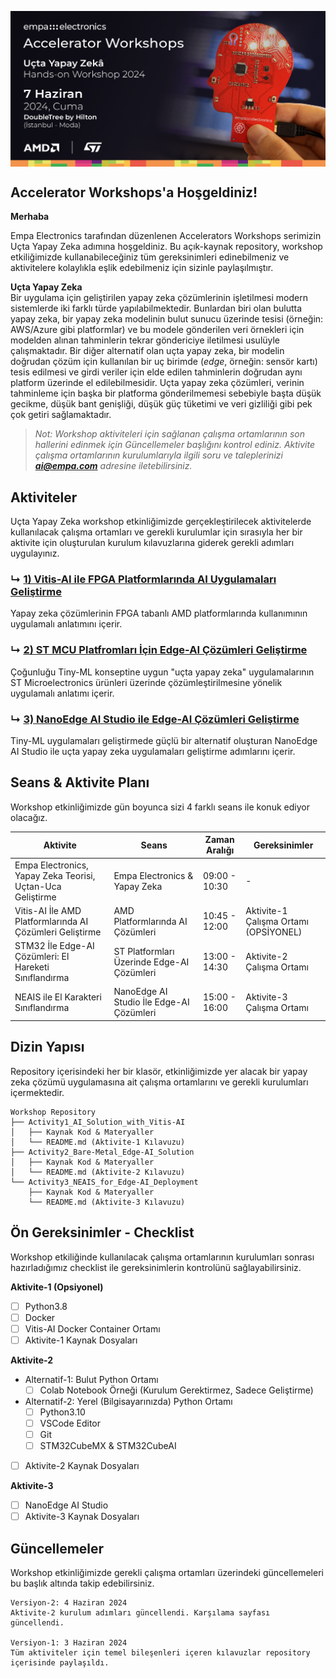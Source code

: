 <p align="center">
    <img src="Additionals/Empa-Workshops-Template-Banner2.png" alt="Accelerator Workshops" 
    style="display: block; margin: 0 auto"/>
</p>


## Accelerator Workshops'a Hoşgeldiniz!

**Merhaba**

Empa Electronics tarafından düzenlenen Accelerators Workshops serimizin Uçta Yapay Zeka adımına hoşgeldiniz. Bu açık-kaynak repository, workshop etkiliğimizde kullanabileceğiniz tüm gereksinimleri edinebilmeniz ve aktivitelere kolaylıkla eşlik edebilmeniz için sizinle paylaşılmıştır.

**Uçta Yapay Zeka**  
Bir uygulama için geliştirilen yapay zeka çözümlerinin işletilmesi modern sistemlerde iki farklı türde yapılabilmektedir. Bunlardan biri olan bulutta yapay zeka, bir yapay zeka modelinin bulut sunucu üzerinde tesisi (örneğin: AWS/Azure gibi platformlar) ve bu modele gönderilen veri örnekleri için modelden alınan tahminlerin tekrar göndericiye iletilmesi usulüyle çalışmaktadır. Bir diğer alternatif olan uçta yapay zeka, bir modelin doğrudan çözüm için kullanılan bir uç birimde (_edge_, örneğin: sensör kartı) tesis edilmesi ve girdi veriler için elde edilen tahminlerin doğrudan aynı platform üzerinde el edilebilmesidir. Uçta yapay zeka çözümleri, verinin tahminleme için başka bir platforma gönderilmemesi sebebiyle başta düşük gecikme, düşük bant genişliği, düşük güç tüketimi ve veri gizliliği gibi pek çok getiri sağlamaktadır.
> _Not: Workshop aktiviteleri için sağlanan çalışma ortamlarının son hallerini edinmek için Güncellemeler başlığını kontrol ediniz. Aktivite çalışma ortamlarının kurulumlarıyla ilgili soru ve taleplerinizi **ai@empa.com** adresine iletebilirsiniz._


## Aktiviteler
Uçta Yapay Zeka workshop etkinliğimizde gerçekleştirilecek aktivitelerde kullanılacak çalışma ortamları ve gerekli kurulumlar için sırasıyla her bir aktivite için oluşturulan kurulum kılavuzlarına giderek gerekli adımları uygulayınız. 
### ↳ [1) Vitis-AI ile FPGA Platformlarında AI Uygulamaları Geliştirme](Activity1_AI_Solution_with_Vitis-AI)
Yapay zeka çözümlerinin FPGA tabanlı AMD platformlarında kullanımının uygulamalı anlatımını içerir.
### ↳ [2) ST MCU Platfromları İçin Edge-AI Çözümleri Geliştirme](Activity2_Bare-Metal_Edge-AI_Solution)
Çoğunluğu Tiny-ML konseptine uygun "uçta yapay zeka" uygulamalarının ST Microelectronics ürünleri üzerinde çözümleştirilmesine yönelik uygulamalı anlatımı içerir.
### ↳ [3) NanoEdge AI Studio ile Edge-AI Çözümleri Geliştirme](Activity3_NEAIS_for_Edge-AI_Deployment)
Tiny-ML uygulamaları geliştirmede güçlü bir alternatif oluşturan NanoEdge AI Studio ile uçta yapay zeka uygulamaları geliştirme adımlarını içerir. 

## Seans & Aktivite Planı

Workshop etkinliğimizde gün boyunca sizi 4 farklı seans ile konuk ediyor olacağız.

| Aktivite | Seans | Zaman Aralığı | Gereksinimler |
| ------ | ------ | ------ | ------ | 
| Empa Electronics, Yapay Zeka Teorisi, Uçtan-Uca Geliştirme | Empa Electronics & Yapay Zeka | 09:00 - 10:30 | - |
| Vitis-AI İle AMD Platformlarında AI Çözümleri Geliştirme | AMD Platformlarında AI Çözümleri | 10:45 - 12:00 | Aktivite-1 Çalışma Ortamı (OPSİYONEL) |
| STM32 İle Edge-AI Çözümleri: El Hareketi Sınıflandırma | ST Platformları Üzerinde Edge-AI Çözümleri | 13:00 - 14:30 | Aktivite-2 Çalışma Ortamı |
| NEAIS ile El Karakteri Sınıflandırma | NanoEdge AI Studio İle Edge-AI Çözümleri  | 15:00 - 16:00 | Aktivite-3 Çalışma Ortamı |


## Dizin Yapısı

Repository içerisindeki her bir klasör, etkinliğimizde yer alacak bir yapay zeka çözümü uygulamasına ait çalışma ortamlarını ve gerekli kurulumları içermektedir.

```
Workshop Repository
├── Activity1_AI_Solution_with_Vitis-AI
│   ├── Kaynak Kod & Materyaller
│   └── README.md (Aktivite-1 Kılavuzu)
├── Activity2_Bare-Metal_Edge-AI_Solution
│   ├── Kaynak Kod & Materyaller
│   └── README.md (Aktivite-2 Kılavuzu)  
└── Activity3_NEAIS_for_Edge-AI_Deployment
    ├── Kaynak Kod & Materyaller
    └── README.md (Aktivite-3 Kılavuzu) 
```

## Ön Gereksinimler - Checklist
Workshop etkiliğinde kullanılacak çalışma ortamlarının kurulumları sonrası hazırladığımız checklist ile gereksinimlerin kontrolünü sağlayabilirsiniz.

**Aktivite-1 (Opsiyonel)**
- [ ] Python3.8
- [ ] Docker
- [ ] Vitis-AI Docker Container Ortamı
- [ ] Aktivite-1 Kaynak Dosyaları

**Aktivite-2**
- Alternatif-1: Bulut Python Ortamı 
    - [ ] Colab Notebook Örneği (Kurulum Gerektirmez, Sadece Geliştirme)
- Alternatif-2: Yerel (Bilgisayarınızda) Python Ortamı 
    - [ ] Python3.10
    - [ ] VSCode Editor
    - [ ] Git
    - [ ] STM32CubeMX & STM32CubeAI
- [ ] Aktivite-2 Kaynak Dosyaları

**Aktivite-3**
- [ ] NanoEdge AI Studio
- [ ] Aktivite-3 Kaynak Dosyaları

## Güncellemeler
Workshop etkinliğimizde gerekli çalışma ortamları üzerindeki güncellemeleri bu başlık altında takip edebilirsiniz.
```
Versiyon-2: 4 Haziran 2024  
Aktivite-2 kurulum adımları güncellendi. Karşılama sayfası güncellendi.

Versiyon-1: 3 Haziran 2024  
Tüm aktiviteler için temel bileşenleri içeren kılavuzlar repository içerisinde paylaşıldı.
```
